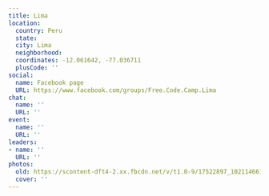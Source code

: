```yaml
---
title: Lima
location:
  country: Peru
  state: 
  city: Lima
  neighborhood: 
  coordinates: -12.061642, -77.036711
  plusCode: ''
social:
  name: Facebook page
  URL: https://www.facebook.com/groups/Free.Code.Camp.Lima
chat:
  name: ''
  URL: ''
event:
  name: ''
  URL: ''
leaders:
- name: ''
  URL: ''
photos:
  old: https://scontent-dft4-2.xx.fbcdn.net/v/t1.0-9/17522897_10211466184866288_8423373541376329313_n.jpg?oh=d9913030e82de521947428b34a4edccf&oe=59533294
  cover: ''
---
```

